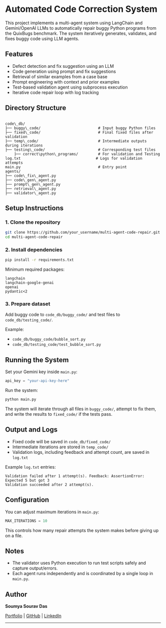 
# Automated Code Correction System

This project implements a multi-agent system using LangChain and Gemini/OpenAI LLMs to automatically repair buggy Python programs from the QuixBugs benchmark. The system iteratively generates, validates, and fixes buggy code using LLM agents.

## Features

- Defect detection and fix suggestion using an LLM
- Code generation using prompt and fix suggestions
- Retrieval of similar examples from a case base
- Prompt engineering with context and prior examples
- Test-based validation agent using subprocess execution
- Iterative code repair loop with log tracking

## Directory Structure

```

code\_db/
├── buggy\_code/                          # Input buggy Python files
├── fixed\_code/                          # Final fixed files after validation
├── temp\_code/                           # Intermediate outputs during iterations
├── testing\_code/                        # Corresponding test files
    ├── correct\python\_programs/         # For validation and Testing
log.txt                                  # Logs for validation attempts
main.py                                   # Entry point
agents/
├── code\_fix\_agent.py
├── code\_gen\_agent.py
├── prompt\_gen\_agent.py
├── retrieval\_agent.py
├── validator\_agent.py

````

## Setup Instructions

### 1. Clone the repository

```bash
git clone https://github.com/your_username/multi-agent-code-repair.git
cd multi-agent-code-repair
````

### 2. Install dependencies

```bash
pip install -r requirements.txt
```

Minimum required packages:

```
langchain
langchain-google-genai
openai
pydantic<2
```

### 3. Prepare dataset

Add buggy code to `code_db/buggy_code/` and test files to `code_db/testing_code/`.

Example:

* `code_db/buggy_code/bubble_sort.py`
* `code_db/testing_code/test_bubble_sort.py`

## Running the System

Set your Gemini key inside `main.py`:

```python
api_key = "your-api-key-here"
```

Run the system:

```bash
python main.py
```

The system will iterate through all files in `buggy_code/`, attempt to fix them, and write the results to `fixed_code/` if the tests pass.

## Output and Logs

* Fixed code will be saved in `code_db/fixed_code/`
* Intermediate iterations are stored in `temp_code/`
* Validation logs, including feedback and attempt count, are saved in `log.txt`

Example `log.txt` entries:

```
Validation failed after 1 attempt(s). Feedback: AssertionError: Expected 5 but got 3
Validation succeeded after 2 attempt(s).
```

## Configuration

You can adjust maximum iterations in `main.py`:

```python
MAX_ITERATIONS = 10
```

This controls how many repair attempts the system makes before giving up on a file.

## Notes

* The validator uses Python execution to run test scripts safely and capture output/errors.
* Each agent runs independently and is coordinated by a single loop in `main.py`.

## Author

**Soumya Sourav Das**

[Portfolio](https://soumya-sourav-portfolio.vercel.app/) | [GitHub](https://github.com/Celestial317) | [LinkedIn](https://www.linkedin.com/in/soumyasouravdas/)


---
